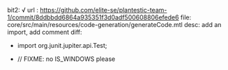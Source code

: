 bit2: √
url : https://github.com/elite-se/plantestic-team-1/commit/8ddbbdd6864a935351f3d0adf500608806efede6
file: core/src/main/resources/code-generation/generateCode.mtl
desc: add an import, add comment
diff: 

+  import org.junit.jupiter.api.Test;



+ 	// FIXME: no IS_WINDOWS please